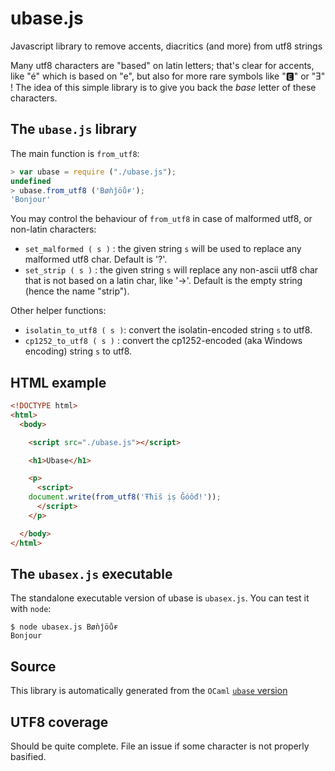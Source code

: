 # ubase.js

Javascript library to remove accents, diacritics (and more) from utf8
strings

Many utf8 characters are "based" on latin letters; that's clear for
accents, like "é" which is based on "e", but also for more rare
symbols like "🅴" or "Ǝ" ! The idea of this simple library is to give
you back the *base* letter of these characters.

## The `ubase.js` library

The main function is `from_utf8`:

```js
> var ubase = require ("./ubase.js");
undefined
> ubase.from_utf8 ('Bøǹĵöůɍ');
'Bonjour'
```

You may control the behaviour of `from_utf8` in case of malformed
utf8, or non-latin characters:

+ `set_malformed ( s )` : the given string `s` will be used to replace
  any malformed utf8 char. Default is '?'.
+ `set_strip ( s )` : the given string `s` will replace any non-ascii
  utf8 char that is not based on a latin char, like '→'. Default is
  the empty string (hence the name "strip").

Other helper functions:

+ `isolatin_to_utf8 ( s )`: convert the isolatin-encoded string `s` to
  utf8.
+ `cp1252_to_utf8 ( s )` : convert the cp1252-encoded (aka Windows
encoding) string `s` to utf8.

## HTML example

```html
<!DOCTYPE html>
<html>
  <body>

    <script src="./ubase.js"></script>

    <h1>Ubase</h1>

    <p>
      <script>
	document.write(from_utf8('Ŧħïŝ ịṣ Ĝóôđ!'));
      </script>
    </p>

  </body>
</html>
```

## The `ubasex.js` executable

The standalone executable version of ubase is `ubasex.js`. You can
test it with `node`:

```
$ node ubasex.js Bøǹĵöůɍ
Bonjour
```

## Source

This library is automatically generated from the `OCaml` [`ubase` version](https://github.com/sanette/ubase)

## UTF8 coverage

Should be quite complete. File an issue if some character is not
properly basified.
